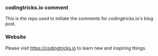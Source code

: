 ### codingtricks.io comment

This is the repo used to initiate the comments for codingtricks.io's blog post.

### Website 

Please visit https://codingtricks.io to learn new and inspiring things.
